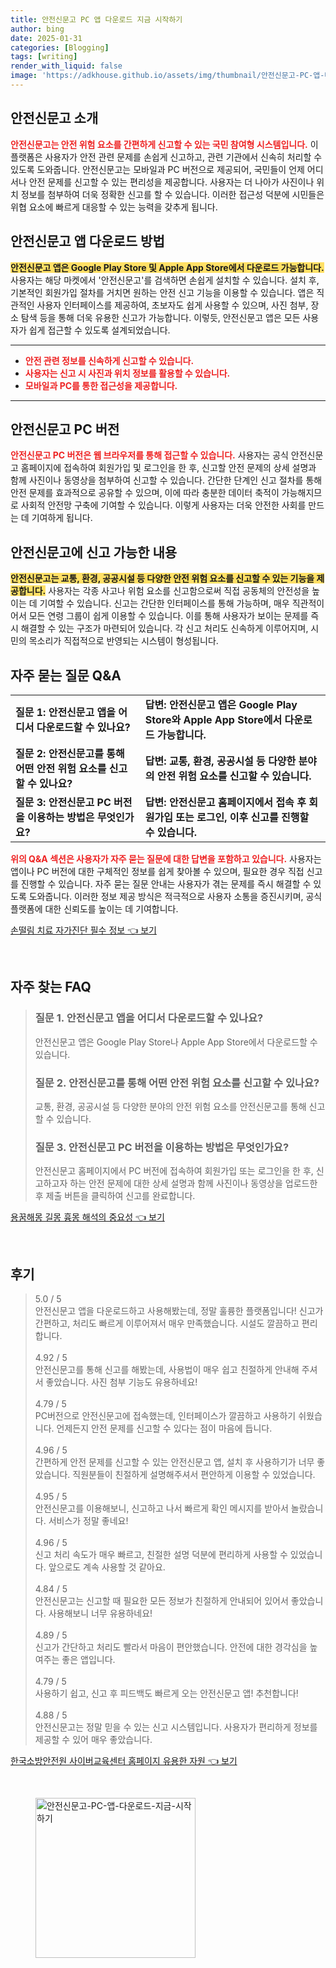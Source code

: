 ```yaml
---
title: 안전신문고 PC 앱 다운로드 지금 시작하기
author: bing
date: 2025-01-31
categories: [Blogging]
tags: [writing]
render_with_liquid: false
image: 'https://adkhouse.github.io/assets/img/thumbnail/안전신문고-PC-앱-다운로드-지금-시작하기.webp'
---
```



<h2 id='안전신문고_소개'>안전신문고 소개</h2>

<p><b><span style="color: #ee2323;">안전신문고는 안전 위험 요소를 간편하게 신고할 수 있는 국민 참여형 시스템입니다.</span></b> 이 플랫폼은 사용자가 안전 관련 문제를 손쉽게 신고하고, 관련 기관에서 신속히 처리할 수 있도록 도와줍니다. 안전신문고는 모바일과 PC 버전으로 제공되어, 국민들이 언제 어디서나 안전 문제를 신고할 수 있는 편리성을 제공합니다. 사용자는 더 나아가 사진이나 위치 정보를 첨부하여 더욱 정확한 신고를 할 수 있습니다. 이러한 접근성 덕분에 시민들은 위협 요소에 빠르게 대응할 수 있는 능력을 갖추게 됩니다.</p>

<h2 id='안전신문고_앱_다운로드'>안전신문고 앱 다운로드 방법</h2>

<p><b><span style="background-color: #ffe066;">안전신문고 앱은 Google Play Store 및 Apple App Store에서 다운로드 가능합니다.</span></b> 사용자는 해당 마켓에서 '안전신문고'를 검색하면 손쉽게 설치할 수 있습니다. 설치 후, 기본적인 회원가입 절차를 거치면 원하는 안전 신고 기능을 이용할 수 있습니다. 앱은 직관적인 사용자 인터페이스를 제공하여, 초보자도 쉽게 사용할 수 있으며, 사진 첨부, 장소 탐색 등을 통해 더욱 유용한 신고가 가능합니다. 이렇듯, 안전신문고 앱은 모든 사용자가 쉽게 접근할 수 있도록 설계되었습니다.</p>

<hr />

<ul>
    <li><b><span style="color: #ee2323;">안전 관련 정보를 신속하게 신고할 수 있습니다.</span></b></li>
    <li><b><span style="color: #ee2323;">사용자는 신고 시 사진과 위치 정보를 활용할 수 있습니다.</span></b></li>
    <li><b><span style="color: #ee2323;">모바일과 PC를 통한 접근성을 제공합니다.</span></b></li>
</ul>

<hr />

<h2 id='안전신문고_PC_버전'>안전신문고 PC 버전</h2>

<p><b><span style="color: #ee2323;">안전신문고 PC 버전은 웹 브라우저를 통해 접근할 수 있습니다.</span></b> 사용자는 공식 안전신문고 홈페이지에 접속하여 회원가입 및 로그인을 한 후, 신고할 안전 문제의 상세 설명과 함께 사진이나 동영상을 첨부하여 신고할 수 있습니다. 간단한 단계인 신고 절차를 통해 안전 문제를 효과적으로 공유할 수 있으며, 이에 따라 충분한 데이터 축적이 가능해지므로 사회적 안전망 구축에 기여할 수 있습니다. 이렇게 사용자는 더욱 안전한 사회를 만드는 데 기여하게 됩니다.</p>

<h2 id='안전신문고_신고내용'>안전신문고에 신고 가능한 내용</h2>

<p><b><span style="background-color: #ffe066;">안전신문고는 교통, 환경, 공공시설 등 다양한 안전 위험 요소를 신고할 수 있는 기능을 제공합니다.</span></b> 사용자는 각종 사고나 위험 요소를 신고함으로써 직접 공동체의 안전성을 높이는 데 기여할 수 있습니다. 신고는 간단한 인터페이스를 통해 가능하며, 매우 직관적이어서 모든 연령 그룹이 쉽게 이용할 수 있습니다. 이를 통해 사용자가 보이는 문제를 즉시 해결할 수 있는 구조가 마련되어 있습니다. 각 신고 처리도 신속하게 이루어지며, 시민의 목소리가 직접적으로 반영되는 시스템이 형성됩니다.</p>

<h2 id='자주묻는질문_QNA'>자주 묻는 질문 Q&A</h2>

<table>
    <tr>
        <td><b>질문 1: 안전신문고 앱을 어디서 다운로드할 수 있나요?</b></td>
        <td><b>답변: 안전신문고 앱은 Google Play Store와 Apple App Store에서 다운로드 가능합니다.</b></td>
    </tr>
    <tr>
        <td><b>질문 2: 안전신문고를 통해 어떤 안전 위험 요소를 신고할 수 있나요?</b></td>
        <td><b>답변: 교통, 환경, 공공시설 등 다양한 분야의 안전 위험 요소를 신고할 수 있습니다.</b></td>
    </tr>
    <tr>
        <td><b>질문 3: 안전신문고 PC 버전을 이용하는 방법은 무엇인가요?</b></td>
        <td><b>답변: 안전신문고 홈페이지에서 접속 후 회원가입 또는 로그인, 이후 신고를 진행할 수 있습니다.</b></td>
    </tr>
</table>

<p><b><span style="color: #ee2323;">위의 Q&A 섹션은 사용자가 자주 묻는 질문에 대한 답변을 포함하고 있습니다.</span></b> 사용자는 앱이나 PC 버전에 대한 구체적인 정보를 쉽게 찾아볼 수 있으며, 필요한 경우 직접 신고를 진행할 수 있습니다. 자주 묻는 질문 안내는 사용자가 겪는 문제를 즉시 해결할 수 있도록 도와줍니다. 이러한 정보 제공 방식은 적극적으로 사용자 소통을 증진시키며, 공식 플랫폼에 대한 신뢰도를 높이는 데 기여합니다.</p>


<p><a class="click-button" title="손떨림 치료 자가진단 필수 정보" href="https://adkhouse.github.io/posts/%EC%86%90%EB%96%A8%EB%A6%BC-%EC%B9%98%EB%A3%8C-%EC%9E%90%EA%B0%80%EC%A7%84%EB%8B%A8-%ED%95%84%EC%88%98-%EC%A0%95%EB%B3%B4/" rel="dofollow">손떨림 치료 자가진단 필수 정보 👈 보기</a></p><br>
<h2 id='자주_찾는_FAQ'>자주 찾는 FAQ</h2>
<div itemscope="" itemtype="https://schema.org/FAQPage"> 
<blockquote> 
<div itemscope="" itemprop="mainEntity" itemtype="https://schema.org/Question"> 
<h3 itemprop="name">질문 1. 안전신문고 앱을 어디서 다운로드할 수 있나요?</h3> 
<div itemscope="" itemprop="acceptedAnswer" itemtype="https://schema.org/Answer"> 
<span itemprop="text"> 
<p>안전신문고 앱은 Google Play Store나 Apple App Store에서 다운로드할 수 있습니다.</p> 
</span> 
</div> 
</div> 
<div itemscope="" itemprop="mainEntity" itemtype="https://schema.org/Question"> 
<h3 itemprop="name">질문 2. 안전신문고를 통해 어떤 안전 위험 요소를 신고할 수 있나요?</h3> 
<div itemscope="" itemprop="acceptedAnswer" itemtype="https://schema.org/Answer"> 
<span itemprop="text"> 
<p>교통, 환경, 공공시설 등 다양한 분야의 안전 위험 요소를 안전신문고를 통해 신고할 수 있습니다.</p> 
</span> 
</div> 
</div> 
<div itemscope="" itemprop="mainEntity" itemtype="https://schema.org/Question"> 
<h3 itemprop="name">질문 3. 안전신문고 PC 버전을 이용하는 방법은 무엇인가요?</h3> 
<div itemscope="" itemprop="acceptedAnswer" itemtype="https://schema.org/Answer"> 
<span itemprop="text"> 
<p>안전신문고 홈페이지에서 PC 버전에 접속하여 회원가입 또는 로그인을 한 후, 신고하고자 하는 안전 문제에 대한 상세 설명과 함께 사진이나 동영상을 업로드한 후 제출 버튼을 클릭하여 신고를 완료합니다.</p> 
</span> 
</div> 
</div> 
</blockquote> 
</div>
<p><a class="click-button" title="용꿈해몽 길몽 흉몽 해석의 중요성" href="https://adkhouse.github.io/posts/%EC%9A%A9%EA%BF%88%ED%95%B4%EB%AA%BD-%EA%B8%B8%EB%AA%BD-%ED%9D%89%EB%AA%BD-%ED%95%B4%EC%84%9D%EC%9D%98-%EC%A4%91%EC%9A%94%EC%84%B1/" rel="dofollow">용꿈해몽 길몽 흉몽 해석의 중요성 👈 보기</a></p><br>
<h2 id='후기'>후기</h2>
<div itemscope itemtype="https://schema.org/Product">
  <blockquote>
  <div itemprop="review" itemscope itemtype="https://schema.org/Review">
      <div itemprop="reviewRating" itemscope itemtype="https://schema.org/Rating"> <span itemprop="ratingValue">5.0</span> / <span itemprop="bestRating">5</span> </div>
      <span itemprop="reviewBody">안전신문고 앱을 다운로드하고 사용해봤는데, 정말 훌륭한 플랫폼입니다! 신고가 간편하고, 처리도 빠르게 이루어져서 매우 만족했습니다. 시설도 깔끔하고 편리합니다.</span>
  </div>
  <br>
  <div itemprop="review" itemscope itemtype="https://schema.org/Review">
      <div itemprop="reviewRating" itemscope itemtype="https://schema.org/Rating"> <span itemprop="ratingValue">4.92</span> / <span itemprop="bestRating">5</span> </div>
      <span itemprop="reviewBody">안전신문고를 통해 신고를 해봤는데, 사용법이 매우 쉽고 친절하게 안내해 주셔서 좋았습니다. 사진 첨부 기능도 유용하네요!</span>
  </div>
  <br>
  <div itemprop="review" itemscope itemtype="https://schema.org/Review">
      <div itemprop="reviewRating" itemscope itemtype="https://schema.org/Rating"> <span itemprop="ratingValue">4.79</span> / <span itemprop="bestRating">5</span> </div>
      <span itemprop="reviewBody">PC버전으로 안전신문고에 접속했는데, 인터페이스가 깔끔하고 사용하기 쉬웠습니다. 언제든지 안전 문제를 신고할 수 있다는 점이 마음에 듭니다.</span>
  </div>
  <br>
  <div itemprop="review" itemscope itemtype="https://schema.org/Review">
      <div itemprop="reviewRating" itemscope itemtype="https://schema.org/Rating"> <span itemprop="ratingValue">4.96</span> / <span itemprop="bestRating">5</span> </div>
      <span itemprop="reviewBody">간편하게 안전 문제를 신고할 수 있는 안전신문고 앱, 설치 후 사용하기가 너무 좋았습니다. 직원분들이 친절하게 설명해주셔서 편안하게 이용할 수 있었습니다.</span>
  </div>
  <br>
  <div itemprop="review" itemscope itemtype="https://schema.org/Review">
      <div itemprop="reviewRating" itemscope itemtype="https://schema.org/Rating"> <span itemprop="ratingValue">4.95</span> / <span itemprop="bestRating">5</span> </div>
      <span itemprop="reviewBody">안전신문고를 이용해보니, 신고하고 나서 빠르게 확인 메시지를 받아서 놀랐습니다. 서비스가 정말 좋네요!</span>
  </div>
  <br>
  <div itemprop="review" itemscope itemtype="https://schema.org/Review">
      <div itemprop="reviewRating" itemscope itemtype="https://schema.org/Rating"> <span itemprop="ratingValue">4.96</span> / <span itemprop="bestRating">5</span> </div>
      <span itemprop="reviewBody">신고 처리 속도가 매우 빠르고, 친절한 설명 덕분에 편리하게 사용할 수 있었습니다. 앞으로도 계속 사용할 것 같아요.</span>
  </div>
  <br>
  <div itemprop="review" itemscope itemtype="https://schema.org/Review">
      <div itemprop="reviewRating" itemscope itemtype="https://schema.org/Rating"> <span itemprop="ratingValue">4.84</span> / <span itemprop="bestRating">5</span> </div>
      <span itemprop="reviewBody">안전신문고는 신고할 때 필요한 모든 정보가 친절하게 안내되어 있어서 좋았습니다. 사용해보니 너무 유용하네요!</span>
  </div>
  <br>
  <div itemprop="review" itemscope itemtype="https://schema.org/Review">
      <div itemprop="reviewRating" itemscope itemtype="https://schema.org/Rating"> <span itemprop="ratingValue">4.89</span> / <span itemprop="bestRating">5</span> </div>
      <span itemprop="reviewBody">신고가 간단하고 처리도 빨라서 마음이 편안했습니다. 안전에 대한 경각심을 높여주는 좋은 앱입니다.</span>
  </div>
  <br>
  <div itemprop="review" itemscope itemtype="https://schema.org/Review">
      <div itemprop="reviewRating" itemscope itemtype="https://schema.org/Rating"> <span itemprop="ratingValue">4.79</span> / <span itemprop="bestRating">5</span> </div>
      <span itemprop="reviewBody">사용하기 쉽고, 신고 후 피드백도 빠르게 오는 안전신문고 앱! 추천합니다!</span>
  </div>
  <br>
  <div itemprop="review" itemscope itemtype="https://schema.org/Review">
      <div itemprop="reviewRating" itemscope itemtype="https://schema.org/Rating"> <span itemprop="ratingValue">4.88</span> / <span itemprop="bestRating">5</span> </div>
      <span itemprop="reviewBody">안전신문고는 정말 믿을 수 있는 신고 시스템입니다. 사용자가 편리하게 정보를 제공할 수 있어 매우 좋았습니다.</span>
  </div>
  </blockquote>
</div>
<p><a class="click-button" title="한국소방안전원 사이버교육센터 홈페이지 유용한 자원" href="https://adkhouse.github.io/posts/%ED%95%9C%EA%B5%AD%EC%86%8C%EB%B0%A9%EC%95%88%EC%A0%84%EC%9B%90-%EC%82%AC%EC%9D%B4%EB%B2%84%EA%B5%90%EC%9C%A1%EC%84%BC%ED%84%B0-%ED%99%88%ED%8E%98%EC%9D%B4%EC%A7%80-%EC%9C%A0%EC%9A%A9%ED%95%9C-%EC%9E%90%EC%9B%90/" rel="dofollow">한국소방안전원 사이버교육센터 홈페이지 유용한 자원 👈 보기</a></p><br>
<figure class="image"><img src="https://adkhouse.github.io/assets/img/thumbnail/안전신문고-PC-앱-다운로드-지금-시작하기.webp" alt="안전신문고-PC-앱-다운로드-지금-시작하기" width="256" height="256"></figure>